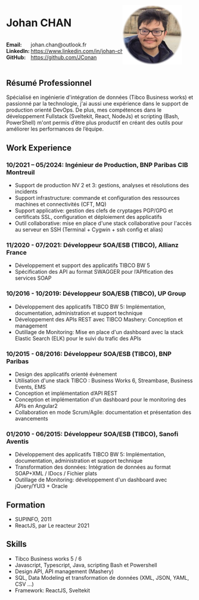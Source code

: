 <div style="margin-bottom:3rem; position:relative; display:grid; grid-template-columns: 0.30fr 2fr">
    <h1 style="grid-column: 2 span">Johan CHAN</h1>
    <strong style="margin-top: 1em">Email:</strong>
        <span style="margin-top: 1em">johan.chan@outlook.fr</span>
    <strong>LinkedIn:</strong> 
        <span><a target="_blank" href="https://www.linkedin.com/in/johan-chan/">https://www.linkedin.com/in/johan-chan/</a></span>
    <strong>GitHub:</strong>
        <span><a  target="_blank" href="https://github.com/JConan">https://github.com/JConan</a></span>
    <img style="position:absolute; top:0.5rem; right:2rem" height="160" width="160" src="./my-photo.png" />
</div>

## Résumé Professionnel

Spécialisé en ingénierie d'intégration de données (Tibco Business works) et passionné par la technologie, j'ai aussi une expérience dans le support de production orienté DevOps. De plus, mes compétences dans le développement Fullstack (Sveltekit, React, NodeJs) et scripting (Bash, PowerShell) m'ont permis d’être plus productif en créant des outils pour améliorer les performances de l’équipe.

## Work Experience

<div style="page-break-inside: avoid;">

### **10/2021 – 05/2024**: Ingénieur de Production, BNP Paribas CIB Montreuil

- Support de production NV 2 et 3: gestions, analyses et résolutions des incidents
- Support infrastructure: commande et configuration des ressources machines et connectivités (CFT, MQ)
- Support applicative: gestion des clefs de cryptages PGP/GPG et certificats SSL, configuration et déploiement des applicatifs
- Outil collaborative: mise en place d'une stack collaborative pour l'accès au serveur en SSH (Terminal + Cygwin + ssh config et alias)

</div>
<div style="page-break-inside: avoid;">

### **11/2020 - 07/2021**: Développeur SOA/ESB (TIBCO), Allianz France

- Développement et support des applicatifs TIBCO BW 5
- Spécification des API au format SWAGGER pour l’APIfication des services SOAP

</div>
<div style="page-break-inside: avoid;">

### **10/2016 - 10/2019**: Développeur SOA/ESB (TIBCO), UP Group

- Développement des applicatifs TIBCO BW 5: Implémentation, documentation, administration et support technique
- Développement des APIs REST avec TIBCO Mashery: Conception et management
- Outillage de Monitoring: Mise en place d'un dashboard avec la stack Elastic Search (ELK) pour le suivi du trafic des APIs

</div>
<div style="page-break-inside: avoid;">

### **10/2015 - 08/2016**: Développeur SOA/ESB (TIBCO), BNP Paribas

- Design des applicatifs orienté évènement
- Utilisation d'une stack TIBCO : Business Works 6, Streambase, Business Events, EMS
- Conception et implémentation d’API REST
- Conception et implémentation d'un dashboard pour le monitoring des APIs en Angular2
- Collaboration en mode Scrum/Agile: documentation et présentation des avancements

</div>
<div style="page-break-inside: avoid;">

### **01/2010 - 06/2015**: Développeur SOA/ESB (TIBCO), Sanofi Aventis

- Développement des applicatifs TIBCO BW 5: Implémentation, documentation, administration et support technique
- Transformation des données: Intégration de données au format SOAP+XML / IDocs / Fichier plats
- Outillage de Monitoring: développement d'un dashboard avec jQuery/YUI3 + Oracle

</div>
<div style="page-break-inside: avoid;">

## Formation

- SUPINFO, 2011
- ReactJS, par Le reacteur 2021

</div>
<div style="page-break-inside: avoid;">

## Skills

- Tibco Business works 5 / 6
- Javascript, Typescript, Java, scripting Bash et Powershell
- Design API, API management (Mashery)
- SQL, Data Modeling et transformation de données (XML, JSON, YAML, CSV ...)
- Framework: ReactJS, Sveltekit

</div>
